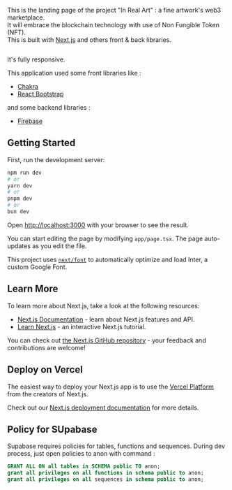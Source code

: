 This is the landing page of the project "In Real Art" : a fine artwork's web3 marketplace.<br>
It will embrace the blockchain technology with use of Non Fungible Token (NFT).<br>
This is built with [Next.js](https://nextjs.org/) and others front & back libraries.<br>

<img src="./public/img/Landing_IRA.png" alt="" title="">

It's fully responsive.

This application used some front libraries like : 
 - [Chakra](https://chakra-ui.com/)
 - [React Bootstrap](https://react-bootstrap.netlify.app/)


and some backend libraries : 

 - [Firebase](https://firebase.google.com/)

## Getting Started

First, run the development server:

```bash
npm run dev
# or
yarn dev
# or
pnpm dev
# or
bun dev
```

Open [http://localhost:3000](http://localhost:3000) with your browser to see the result.

You can start editing the page by modifying `app/page.tsx`. The page auto-updates as you edit the file.

This project uses [`next/font`](https://nextjs.org/docs/basic-features/font-optimization) to automatically optimize and load Inter, a custom Google Font.

## Learn More

To learn more about Next.js, take a look at the following resources:

- [Next.js Documentation](https://nextjs.org/docs) - learn about Next.js features and API.
- [Learn Next.js](https://nextjs.org/learn) - an interactive Next.js tutorial.

You can check out [the Next.js GitHub repository](https://github.com/vercel/next.js/) - your feedback and contributions are welcome!

## Deploy on Vercel

The easiest way to deploy your Next.js app is to use the [Vercel Platform](https://vercel.com/new?utm_medium=default-template&filter=next.js&utm_source=create-next-app&utm_campaign=create-next-app-readme) from the creators of Next.js.

Check out our [Next.js deployment documentation](https://nextjs.org/docs/deployment) for more details.


## Policy for SUpabase

Supabase requires policies for tables, functions and sequences.
During dev process, just open policies to anon with command : 

```sql
GRANT ALL ON all tables in SCHEMA public TO anon;
grant all privileges on all functions in schema public to anon;
grant all privileges on all sequences in schema public to anon;
```



